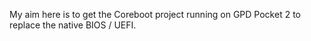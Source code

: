 My aim here is to get the Coreboot project running on GPD Pocket 2 to replace the native BIOS / UEFI.
